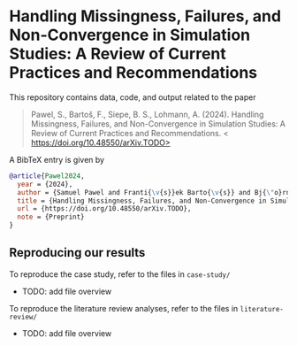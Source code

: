 # Handling Missingness, Failures, and Non-Convergence in Simulation Studies: A Review of Current Practices and Recommendations

This repository contains data, code, and output related to the paper

> Pawel, S., Bartoš, F., Siepe, B. S., Lohmann, A. (2024). Handling Missingness, Failures, and Non-Convergence in Simulation Studies: A Review of Current Practices and Recommendations. < 	https://doi.org/10.48550/arXiv.TODO>

  
A BibTeX entry is given by

```BibTeX
@article{Pawel2024,
  year = {2024},
  author = {Samuel Pawel and Franti{\v{s}}ek Barto{\v{s}} and Bj{\"o}rn S. Siepe and Anna Lohmann},
  title = {Handling Missingness, Failures, and Non-Convergence in Simulation Studies: A Review of Current Practices and Recommendations},
  url = {https://doi.org/10.48550/arXiv.TODO},
  note = {Preprint}
}
```

## Reproducing our results

To reproduce the case study, refer to the files in `case-study/`

* TODO: add file overview


To reproduce the literature review analyses, refer to the files in `literature-review/`

* TODO: add file overview

